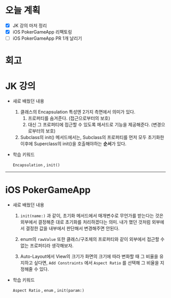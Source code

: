 # 오늘 계획

- [x] JK 강의 마저 정리
- [x] iOS PokerGameApp 리팩토링
- [ ] iOS PokerGameApp PR 1개 날리기

# 회고

> 

# JK 강의

- 새로 배웠던 내용

	1. 클래스의 Encapsulation 특성엔 2가지 측면에서 의미가 있다.
		1. 프로퍼티를 숨겨준다. (접근으로부터의 보호)
		2. 대신 그 프로퍼티에 접근할 수 있도록 메서드로 기능을 제공해준다. (변경으로부터의 보호)
	2. Subclass의 init() 메서드에서는, Subclass의 프로퍼티를 먼저 모두 초기화한 이후에 Superclass의 init()을 호출해야하는 **순서**가 있다.

-  학습 키워드

	`Encapsulation` , `init()`

	

---

# iOS PokerGameApp

* 새로 배웠던 내용

	1. `init(name:)` 과 같이, 초기화 메서드에서 매개변수로 무언가를 받는다는 것은 외부에서 결정해준 대로 초기화를 처리하겠다는 의미. 내가 했던 것처럼 외부에서 결정한 값을 내부에서 판단해서 변경해주면 안된다.

	2. enum의 `rawValue` 또한 클래스/구조체의 프로퍼티와 같이 외부에서 접근할 수 없는 프로퍼티라 생각해보자.

	3. Auto-Layout에서 View의 크기가 화면의 크기에 따라 변화할 때 그 비율을 유지하고 싶다면, `Add Constraints` 에서 `Aspect Ratio` 를 선택해 그 비율을 지정해줄 수 있다.

		

* 학습 키워드

	`Aspect Ratio` , `enum` , `init(param:)`

